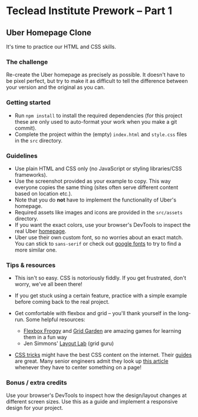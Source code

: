 # Teclead Institute Prework – Part 1

## Uber Homepage Clone

It's time to practice our HTML and CSS skills.

### The challenge

Re-create the Uber homepage as precisely as possible. It doesn't have to be pixel perfect, but try to make it as difficult to tell the difference between your version and the original as you can.

### Getting started

- Run `npm install` to install the required dependencies (for this project these are only used to auto-format your work when you make a git commit).
- Complete the project within the (empty) `index.html` and `style.css` files in the `src` directory.

### Guidelines

- Use plain HTML and CSS only (no JavaScript or styling libraries/CSS frameworks).
- Use the screenshot provided as your example to copy. This way everyone copies the same thing (sites often serve different content based on location etc.).
- Note that you do **not** have to implement the functionality of Uber's homepage.
- Required assets like images and icons are provided in the `src/assets` directory.
- If you want the exact colors, use your browser's DevTools to inspect the real Uber [homepage](https://www.uber.com).
- Uber use their own custom font, so no worries about an exact match. You can stick to `sans-serif` or check out [google fonts](https://fonts.google.com) to try to find a more similar one.

### Tips & resources

- This isn't so easy. CSS is notoriously fiddly. If you get frustrated, don't worry, we've all been there!

- If you get stuck using a certain feature, practice with a simple example before coming back to the real project.

- Get comfortable with flexbox and grid – you'll thank yourself in the long-run. Some helpful resources:

  - [Flexbox Froggy](https://flexboxfroggy.com/) and [Grid Garden](https://cssgridgarden.com/) are amazing games for learning them in a fun way
  - Jen Simmons' [Layout Lab](https://labs.jensimmons.com/) (grid guru)

- [CSS tricks](https://css-tricks.com/) might have the best CSS content on the internet. Their [guides](https://css-tricks.com/guides/) are great. Many senior engineers admit they look up [this article](https://css-tricks.com/centering-css-complete-guide/) whenever they have to center something on a page!

### Bonus / extra credits

Use your browser's DevTools to inspect how the design/layout changes at different screen sizes. Use this as a guide and implement a responsive design for your project.
